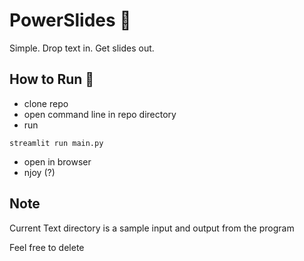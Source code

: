 # PowerSlides 🛝

Simple. Drop text in. Get slides out.

## How to Run 👟

- clone repo
- open command line in repo directory
- run
```
streamlit run main.py
```

- open in browser
- njoy (?)

## Note

Current Text directory is a sample input and output from the program

Feel free to delete


